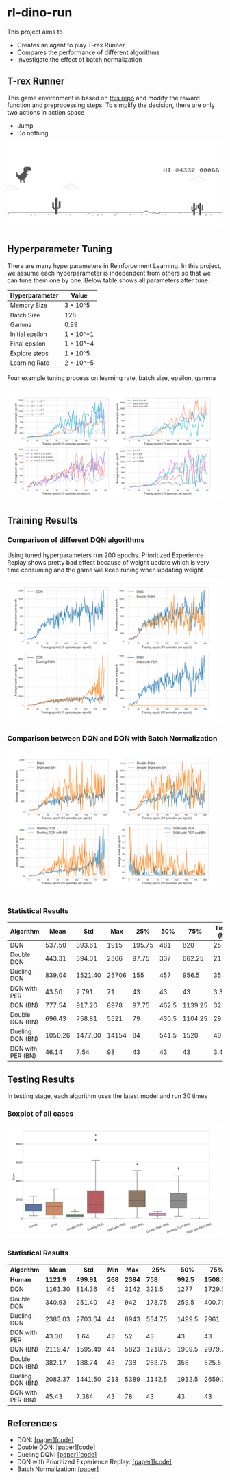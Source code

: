 # rl-dino-run

This project aims to
- Creates an agent to play T-rex Runner
- Compares the performance of different algorithms
- Investigate the effect of batch normalization

## T-rex Runner

This game environment is based on [this repo](https://github.com/elvisyjlin/gym-chrome-dino) and modify the reward function and preprocessing steps. To simplify the decision, there are only two actions in action space
- Jump
- Do nothing

![alt text](./images/dino-run.png "T-rex Runner")

## Hyperparameter Tuning

There are many hyperparameters in Reinforcement Learning. In this project, we assume each hyperparameter is independent from others so that we can tune them one by one. Below table shows all parameters after tune.

| Hyperparameter  | Value     |
| --------------- | --------- |
| Memory Size     | 3 × 10^5  |
| Batch Size      | 128       |
| Gamma           | 0.99      |
| Initial epsilon | 1 × 10^−1 |
| Final epsilon   | 1 × 10^−4 |
| Explore steps   | 1 × 10^5  |
| Learning Rate   | 2 × 10^−5 |

Four example tuning process on learning rate, batch size, epsilon, gamma

![alt text](./images/param-tune.png "T-rex Runner")

## Training Results

### Comparison of different DQN algorithms

Using tuned hyperparameters run 200 epochs. Prioritized Experience Replay shows pretty bad effect because of weight update which is very time consuming and the game will keep runing when updating weight

![alt text](./images/train-result.png "T-rex Runner")

### Comparison between DQN and DQN with Batch Normalization

![alt text](./images/train-result-bn.png "T-rex Runner")

### Statistical Results

| Algorithm         | Mean    | Std     | Max   | 25%    | 50%   | 75%     | Time (h) |
| ----------------- | ------- | ------- | ----- | ------ | ----- | ------- | -------- |
| DQN               | 537.50  | 393.61  | 1915  | 195.75 | 481   | 820     | 25.87    |
| Double DQN        | 443.31  | 394.01  | 2366  | 97.75  | 337   | 662.25  | 21.36    |
| Dueling DQN       | 839.04  | 1521.40 | 25706 | 155    | 457   | 956.5   | 35.78    |
| DQN with PER      | 43.50   | 2.791   | 71    | 43     | 43    | 43      | 3.31     |
| DQN (BN)          | 777.54  | 917.26  | 8978  | 97.75  | 462.5 | 1139.25 | 32.59    |
| Double DQN (BN)   | 696.43  | 758.81  | 5521  | 79     | 430.5 | 1104.25 | 29.40    |
| Dueling DQN (BN)  | 1050.26 | 1477.00 | 14154 | 84     | 541.5 | 1520    | 40.12    |
| DQN with PER (BN) | 46.14   | 7.54    | 98    | 43     | 43    | 43      | 3.44     |

## Testing Results

In testing stage, each algorithm uses the latest model and run 30 times

### Boxplot of all cases

![alt text](./images/test-result.png "T-rex Runner")

### Statistical Results

| Algorithm         | Mean       | Std        | Min     | Max      | 25%     | 50%       | 75%        |
| ----------------- | ---------- | ---------- | ------- | -------- | ------- | --------- | ---------- |
| **Human**         | **1121.9** | **499.91** | **268** | **2384** | **758** | **992.5** | **1508.5** |
| DQN               | 1161.30    | 814.36     | 45      | 3142     | 321.5   | 1277      | 1729.5     |
| Double DQN        | 340.93     | 251.40     | 43      | 942      | 178.75  | 259.5     | 400.75     |
| Dueling DQN       | 2383.03    | 2703.64    | 44      | 8943     | 534.75  | 1499.5    | 2961       |
| DQN with PER      | 43.30      | 1.64       | 43      | 52       | 43      | 43        | 43         |
| DQN (BN)          | 2119.47    | 1595.49    | 44      | 5823     | 1218.75 | 1909.5    | 2979.75    |
| Double DQN (BN)   | 382.17     | 188.74     | 43      | 738      | 283.75  | 356       | 525.5      |
| Dueling DQN (BN)  | 2083.37    | 1441.50    | 213     | 5389     | 1142.5  | 1912.5    | 2659.75    |
| DQN with PER (BN) | 45.43      | 7.384      | 43      | 78       | 43      | 43        | 43         |

## References

- DQN: [[paper]](https://storage.googleapis.com/deepmind-data/assets/papers/DeepMindNature14236Paper.pdf)[[code]](./agent.py#L19-L136)
- Double DQN: [[paper]](https://arxiv.org/pdf/1509.06461.pdf)[[code]](./agent.py#L150-L168)
- Dueling DQN: [[paper]](https://arxiv.org/pdf/1511.06581/pdf)[[code]](./agent.py#L139-L147)
- DQN with Prioritized Experience Replay: [[paper]](https://arxiv.org/pdf/1511.05952.pdf)[[code]](./agent.py#L171-L209)
- Batch Normalization: [[paper]](https://arxiv.org/pdf/1502.03167.pdf)